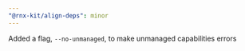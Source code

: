 ```yaml
---
"@rnx-kit/align-deps": minor
---
```


Added a flag, `--no-unmanaged`, to make unmanaged capabilities errors
